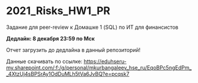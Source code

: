# 2021_Risks_HW1_PR

Задание для peer-review к Домашке 1 (SQL) по ИТ для финансистов 

**Дедлайн: 8 декабря 23:59 по Мск**

Отчет загрузить до дедлайна в данный репозиторий!

Данные скачивать по ссылке: https://eduhseru-my.sharepoint.com/:f:/g/personal/mkurbangaleev_hse_ru/EqoBPc5ngEdPm__4XtzUj4sBPSrAy1OdDuMLh5tVa6JvBQ?e=pcqsk7